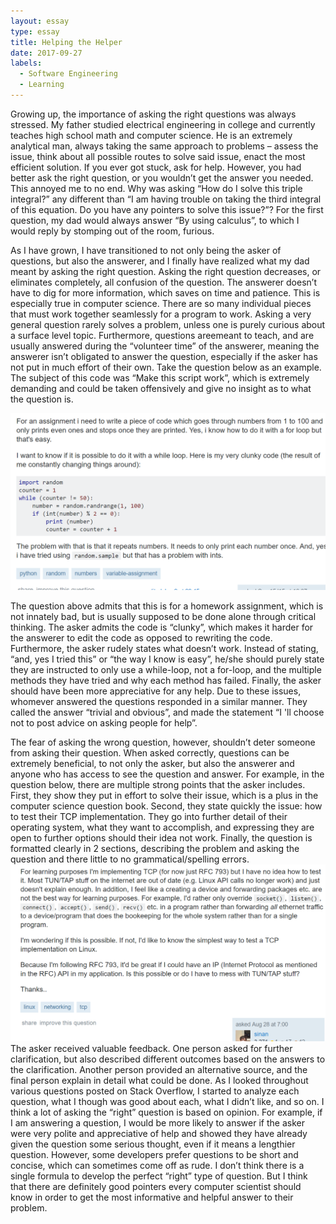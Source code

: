 ```yaml
---
layout: essay
type: essay
title: Helping the Helper
date: 2017-09-27
labels:
  - Software Engineering
  - Learning
---
```


Growing up, the importance of asking the right questions was always stressed. My father studied electrical engineering in college and currently teaches high school math and computer science. He is an extremely analytical man, always taking the same approach to problems – assess the issue, think about all possible routes to solve said issue, enact the most efficient solution. If you ever got stuck, ask for help. However, you had better ask the right question, or you wouldn’t get the answer you needed. This annoyed me to no end. Why was asking “How do I solve this triple integral?” any different than “I am having trouble on taking the third integral of this equation. Do you have any pointers to solve this issue?”? For the first question, my dad would always answer “By using calculus”, to which I would reply by stomping out of the room, furious.

As I have grown, I have transitioned to not only being the asker of questions, but also the answerer, and I finally have realized what my dad meant by asking the right question. Asking the right question decreases, or eliminates completely, all confusion of the question. The answerer doesn’t have to dig for more information, which saves on time and patience. This is especially true in computer science. There are so many individual pieces that must work together seamlessly for a program to work. Asking a very general question rarely solves a problem, unless one is purely curious about a surface level topic. Furthermore, questions areemeant to teach, and are usually answered during the “volunteer time” of the answerer, meaning the answerer isn’t obligated to answer the question, especially if the asker has not put in much effort of their own. Take the question below as an example. The subject of this code was “Make this script work”, which is extremely demanding and could be taken offensively and give no insight as to what the question is.

<img class="ui medium left floated image" src="../images/Screenshot (5).png">

The question above admits that this is for a homework assignment, which is not innately bad, but is usually supposed to be done alone through critical thinking. The asker admits the code is “clunky”, which makes it harder for the answerer to edit the code as opposed to rewriting the code. Furthermore, the asker rudely states what doesn’t work. Instead of stating, “and, yes I tried this” or “the way I know is easy”, he/she should purely state they are instructed to only use a while-loop, not  a for-loop, and the multiple methods they have tried and why each method has failed. Finally, the asker should have been more appreciative for any help. Due to these issues, whomever answered the questions responded in a similar manner. They called the answer “trivial and obvious”, and made the statement “I 'll choose not to post advice on asking people for help”. 

The fear of asking the wrong question, however, shouldn’t deter someone from asking their question. When asked correctly, questions can be extremely beneficial, to not only the asker, but also the answerer and anyone who has access to see the question and answer. For example, in the question below, there are multiple strong points that the asker includes. First, they show they put in effort to solve their issue, which is a plus in the computer science question book. Second, they state quickly the issue: how to test their TCP implementation. They go into further detail of their operating system, what they want to accomplish, and expressing they are open to further options should their idea not work. Finally, the question is formatted clearly in 2 sections, describing the problem and asking the question and there little to no grammatical/spelling errors.
<img class="ui medium left floated image" src="../images/Screenshot (6).png">
The asker received valuable feedback. One person asked for further clarification, but also described different outcomes based on the answers to the clarification. Another person provided an alternative source, and the final person explain in detail what could be done. 
As I looked throughout various questions posted on Stack Overflow, I started to analyze each question, what I though was good about each, what I didn’t like, and so on. I think a lot of asking the “right” question is based on opinion. For example, if I am answering a question, I would be more likely to answer if the asker were very polite and appreciative of help and showed they have already given the question some serious thought, even if it means a lengthier question. However, some developers prefer questions to be short and concise, which can sometimes come off as rude. I don’t think there is a single formula to develop the perfect “right” type of question. But I think that there are definitely good pointers every computer scientist should know in order to get the most informative and helpful answer to their problem. 
